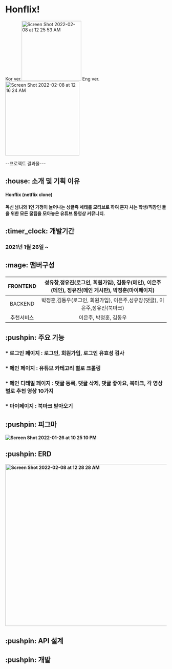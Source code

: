 # Honflix!
Kor ver.<img width="186" alt="Screen Shot 2022-02-08 at 12 25 53 AM" src="https://user-images.githubusercontent.com/75291546/152817874-89344fcf-0001-42b4-98af-e91a88760a47.png">
Eng ver.<img width="231" alt="Screen Shot 2022-02-08 at 12 16 24 AM" src="https://user-images.githubusercontent.com/75291546/152816075-31c0f651-eca1-473e-b222-69cd95f98d58.png">


--프로젝트 결과물---


<h2> :house: 소개 및 기획 이유
 
<h4>Honflix (netflix clone)
<h4>독신 남녀와 1인 가정이 늘어나는 싱글족 세태를 모티브로 하여 혼자 사는 학생/직장인 들을 위한 모든 꿀팁을 모아놓은 유튜브 동영상 커뮤니티.
 
<h2> :timer_clock: 개발기간

<h3>2021년 1월 26일 ~


<h2>:mage: 맴버구성


<h3>
 
 |FRONTEND|성유창,정유진(로그인, 회원가입), 김동우(메인), 이은주(메인), 정유진(메인 게시판), 박정훈(마이페이지)| 
|:---:|:---:| 
 |BACKEND|박정훈,김동우(로그인, 회원가입), 이은주,성유창(댓글), 이은주,정유진(북마크)|
 |추천서비스| 이은주, 박정훈, 김동우|
 



<h2> :pushpin: 주요 기능

<h3>* 로그인 페이지 : 로그인, 회원가입, 로그인 유효성 검사

<h3>* 메인 페이지 : 유튜브 카테고리 별로 크롤링

<h3>* 메인 디테일 페이지 : 댓글 등록, 댓글 삭제, 댓글 좋아요, 북마크, 각 영상별로 추천 영상 10가지

<h3>* 마이페이지 : 북마크 받아오기
  
<h2> :pushpin: 피그마
 
<h4> 

![Screen Shot 2022-01-26 at 10 25 10 PM](https://user-images.githubusercontent.com/75291546/151170956-acdaf144-20a7-4338-885a-442fed4f1724.png)

<h2> :pushpin: ERD
 
 <h4><img width="505" alt="Screen Shot 2022-02-08 at 12 28 28 AM" src="https://user-images.githubusercontent.com/75291546/152818430-b392a918-1732-400b-aa50-3b072fc7d37d.png">


<h2> :pushpin: API 설계
  
 

<h2> :pushpin: 개발 
  
